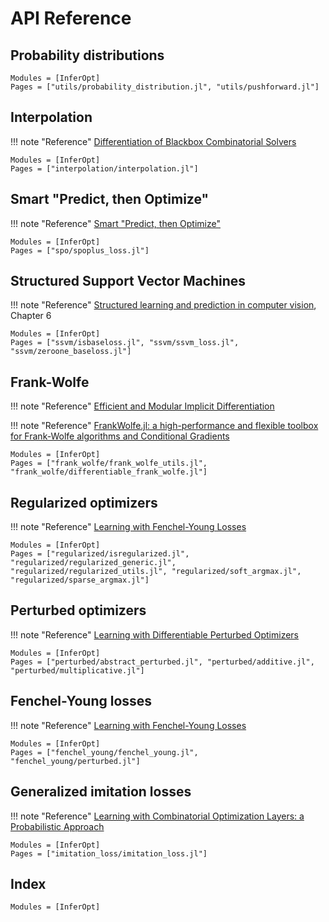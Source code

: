 # API Reference

## Probability distributions

```@autodocs
Modules = [InferOpt]
Pages = ["utils/probability_distribution.jl", "utils/pushforward.jl"]
```

## Interpolation

!!! note "Reference"
    [Differentiation of Blackbox Combinatorial Solvers](https://arxiv.org/abs/1912.02175)

```@autodocs
Modules = [InferOpt]
Pages = ["interpolation/interpolation.jl"]
```

## Smart "Predict, then Optimize"

!!! note "Reference"
    [Smart "Predict, then Optimize"](https://arxiv.org/abs/1710.08005)

```@autodocs
Modules = [InferOpt]
Pages = ["spo/spoplus_loss.jl"]
```

## Structured Support Vector Machines

!!! note "Reference"
    [Structured learning and prediction in computer vision](https://pub.ist.ac.at/~chl/papers/nowozin-fnt2011.pdf), Chapter 6

```@autodocs
Modules = [InferOpt]
Pages = ["ssvm/isbaseloss.jl", "ssvm/ssvm_loss.jl", "ssvm/zeroone_baseloss.jl"]
```

## Frank-Wolfe

!!! note "Reference"
    [Efficient and Modular Implicit Differentiation](http://arxiv.org/abs/2105.15183)

!!! note "Reference"
    [FrankWolfe.jl: a high-performance and flexible toolbox for Frank-Wolfe algorithms and Conditional Gradients](https://arxiv.org/abs/2104.06675)

```@autodocs
Modules = [InferOpt]
Pages = ["frank_wolfe/frank_wolfe_utils.jl", "frank_wolfe/differentiable_frank_wolfe.jl"]
```

## Regularized optimizers

!!! note "Reference"
    [Learning with Fenchel-Young Losses](https://arxiv.org/abs/1901.02324)

```@autodocs
Modules = [InferOpt]
Pages = ["regularized/isregularized.jl", "regularized/regularized_generic.jl", "regularized/regularized_utils.jl", "regularized/soft_argmax.jl", "regularized/sparse_argmax.jl"]
```

## Perturbed optimizers

!!! note "Reference"
    [Learning with Differentiable Perturbed Optimizers](https://arxiv.org/abs/2002.08676)

```@autodocs
Modules = [InferOpt]
Pages = ["perturbed/abstract_perturbed.jl", "perturbed/additive.jl", "perturbed/multiplicative.jl"]
```

## Fenchel-Young losses

!!! note "Reference"
    [Learning with Fenchel-Young Losses](https://arxiv.org/abs/1901.02324)

```@autodocs
Modules = [InferOpt]
Pages = ["fenchel_young/fenchel_young.jl", "fenchel_young/perturbed.jl"]
```

## Generalized imitation losses

!!! note "Reference"
    [Learning with Combinatorial Optimization Layers: a Probabilistic Approach](https://arxiv.org/abs/2207.13513)

```@autodocs
Modules = [InferOpt]
Pages = ["imitation_loss/imitation_loss.jl"]
```

## Index

```@index
Modules = [InferOpt]
```